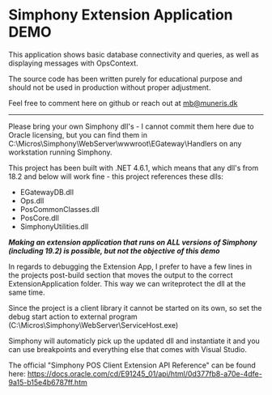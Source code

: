 # Simphony Extension Application DEMO

This application shows basic database connectivity and queries, as well as displaying messages with OpsContext.

The source code has been written purely for educational purpose and should not be used in production without proper adjustment.

Feel free to comment here on github or reach out at mb@muneris.dk

------

Please bring your own Simphony dll's - I cannot commit them here due to Oracle licensing, but you can find them in C:\Micros\Simphony\WebServer\wwwroot\EGateway\Handlers on any workstation running Simphony.

This project has been built with .NET 4.6.1, which means that any dll's from 18.2 and below will work fine - this project references these dlls:
- EGatewayDB.dll
- Ops.dll
- PosCommonClasses.dll
- PosCore.dll
- SimphonyUtilities.dll


***Making an extension application that runs on ALL versions of Simphony (including 19.2) is possible, but not the objective of this demo***


In regards to debugging the Extension App, I prefer to have a few lines in the projects post-build section that moves the output to the correct ExtensionApplication folder. This way we can writeprotect the dll at the same time.

Since the project is a client library it cannot be started on its own, so set the debug start action to external program (C:\Micros\Simphony\WebServer\ServiceHost.exe)

Simphony will automaticly pick up the updated dll and instantiate it and you can use breakpoints and everything else that comes with Visual Studio.

The official "Simphony POS Client Extension API Reference" can be found here: https://docs.oracle.com/cd/E91245_01/api/html/0d377fb8-a70e-4dfe-9a15-b15e4b6787ff.htm
